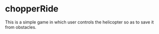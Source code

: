 # chopperRide
This is a simple game in which user controls the helicopter so as to save it from obstacles.
